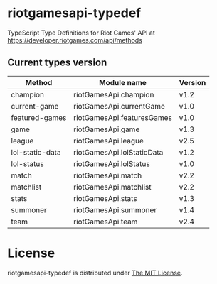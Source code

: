 # riotgamesapi-typedef
TypeScript Type Definitions for Riot Games' API at https://developer.riotgames.com/api/methods

## Current types version
| Method        	| Module name | Version 	|
|-----------------	|----------- |------	|
| champion        	| riotGamesApi.champion | v1.2 |
| current-game    	| riotGamesApi.currentGame | v1.0 |
| featured-games  	| riotGamesApi.featuresGames | v1.0 |
| game            	| riotGamesApi.game | v1.3 |
| league          	| riotGamesApi.league | v2.5 |
| lol-static-data 	| riotGamesApi.lolStaticData | v1.2 |
| lol-status      	| riotGamesApi.lolStatus | v1.0 |
| match           	| riotGamesApi.match | v2.2 |
| matchlist         | riotGamesApi.matchlist | v2.2 |
| stats           	| riotGamesApi.stats | v1.3 |
| summoner        	| riotGamesApi.summoner	| v1.4 |
| team            	| riotGamesApi.team | v2.4 |

License
=======

riotgamesapi-typedef is distributed under [The MIT License](http://opensource.org/licenses/MIT).
